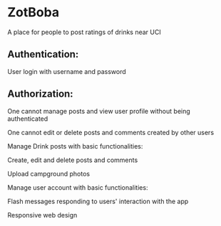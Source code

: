 # ZotBoba
 A place for people to post ratings of drinks near UCI

## Authentication:

User login with username and password


## Authorization:

One cannot manage posts and view user profile without being authenticated

One cannot edit or delete posts and comments created by other users

Manage Drink posts with basic functionalities:

Create, edit and delete posts and comments

Upload campground photos

Manage user account with basic functionalities:

Flash messages responding to users' interaction with the app

Responsive web design
